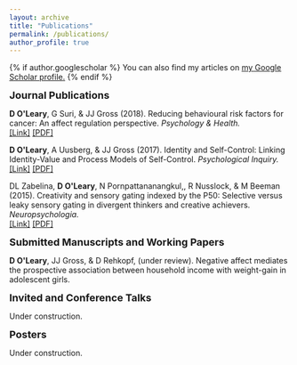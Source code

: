 ```yaml
---
layout: archive
title: "Publications"
permalink: /publications/
author_profile: true
---
```


{% if author.googlescholar %}
  You can also find my articles on <u><a href="{{author.googlescholar}}">my Google Scholar profile</a>.</u>
{% endif %}


<!-------------------------------------------------------------------------------
                                      Papers                  
--------------------------------------------------------------------------------->
<strong><font size = "4">Journal Publications</font></strong>

<!--- ------------------------- PH Paper ------------------------ --->
<p>
<strong>D O'Leary</strong>, G Suri,  &amp; JJ Gross (2018). Reducing behavioural risk factors for cancer: An affect regulation perspective. <em>Psychology & Health.</em><br>
<a href="https://www.tandfonline.com/doi/abs/10.1080/08870446.2017.1314480">[Link]</a> 
<a href="https://drive.google.com/file/d/0B2pBR20PBz_IMkY4MmplaWItR00/view">[PDF]</a>
</p>

<!--- ------------------------- PI Paper ------------------------ --->
<p>
<strong>D O'Leary</strong>, A Uusberg, &amp; JJ Gross (2017). Identity and Self-Control: Linking Identity-Value and Process Models of Self-Control. <em>Psychological Inquiry.</em><br>
<a href="https://www.tandfonline.com/doi/abs/10.1080/1047840X.2017.1337404?journalCode=hpli20">[Link]</a> 
<a href="https://drive.google.com/file/d/0B2pBR20PBz_IVWxQbmcwdlpFbkE/view">[PDF]</a>
</p>

<!--- ------------------------- P50 Paper ------------------------ --->
<p>
DL Zabelina, <strong>D O'Leary</strong>, N Pornpattananangkul,, R Nusslock, &amp; M Beeman (2015). Creativity and sensory gating indexed by the P50: Selective versus leaky sensory gating in divergent thinkers and creative achievers. <em>Neuropsychologia.</em><br>
<a href="https://www.sciencedirect.com/science/article/abs/pii/S002839321500041X">[Link]</a> 
<a href="https://static1.squarespace.com/static/57ab59ce893fc0d6eb450ccb/t/5907fb08c534a53150513048/1493695241682/Zabelina+P50+Neuropsychologia+2015.pdf">[PDF]</a>
</p>


<!-------------------------------------------------------------------------------
                                      Papers                  
--------------------------------------------------------------------------------->
<strong><font size = "4">Submitted Manuscripts and Working Papers</font></strong>

<!--- ------------------------- P50 Paper ------------------------ --->
<p>
<strong>D O'Leary</strong>, JJ Gross, & D Rehkopf, (under review). Negative affect mediates the prospective
association between household income with weight-gain in adolescent girls.

</p>

<!-------------------------------------------------------------------------------
                                Talks                
--------------------------------------------------------------------------------->

<strong><font size = "4">Invited and Conference Talks </font></strong>

<p> Under construction. </p>

<strong><font size = "4">Posters </font></strong>

<p> Under construction. </p>